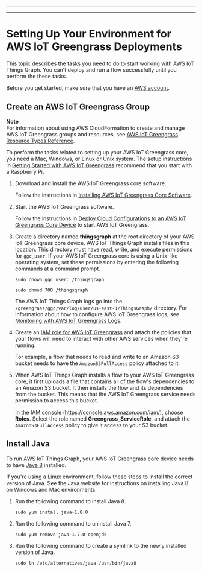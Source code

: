 --------

--------

# Setting Up Your Environment for AWS IoT Greengrass Deployments<a name="iot-tg-gs-environment"></a>

This topic describes the tasks you need to do to start working with AWS IoT Things Graph\. You can't deploy and run a flow successfully until you perform the these tasks\. 

Before you get started, make sure that you have an [AWS account](http://aws.amazon.com)\.

## Create an AWS IoT Greengrass Group<a name="iot-tg-gs-environment-gg"></a>

**Note**  
For information about using AWS CloudFormation to create and manage AWS IoT Greengrass groups and resources, see [AWS IoT Greengrass Resource Types Reference](https://docs.aws.amazon.com/AWSCloudFormation/latest/UserGuide/AWS_Greengrass.html)\.

To perform the tasks related to setting up your AWS IoT Greengrass core, you need a Mac, Windows, or Linux or Unix system\. The setup instructions in [Getting Started with AWS IoT Greengrass](https://docs.aws.amazon.com/greengrass/latest/developerguide/gg-gs.html) recommend that you start with a Raspberry Pi\.

1. Download and install the AWS IoT Greengrass core software\.

   Follow the instructions in [Installing AWS IoT Greengrass Core Software](https://docs.aws.amazon.com/greengrass/latest/developerguide/module2.html)\.

1. Start the AWS IoT Greengrass software\.

   Follow the instructions in [Deploy Cloud Configurations to an AWS IoT Greengrass Core Device](https://docs.aws.amazon.com/greengrass/latest/developerguide/configs-core.html) to start AWS IoT Greengrass\.

1. Create a directory named **thingsgraph** at the root directory of your AWS IoT Greengrass core device\. AWS IoT Things Graph installs files in this location\. This directory must have read, write, and execute permissions for `ggc_user`\. If your AWS IoT Greengrass core is using a Unix\-like operating system, set these permissions by entering the following commands at a command prompt\.

   `sudo chown ggc_user: /thingsgraph`

   `sudo chmod 700 /thingsgraph`

   The AWS IoT Things Graph logs go into the `/greengrass/ggc/var/log/user/us-east-1/ThingsGraph/` directory\. For information about how to configure AWS IoT Greengrass logs, see [Monitoring with AWS IoT Greengrass Logs](https://docs.aws.amazon.com/greengrass/latest/developerguide/greengrass-logs-overview.html)\.

1. Create an [IAM role for AWS IoT Greengrass](https://docs.aws.amazon.com/greengrass/latest/developerguide/config-iam-roles.html) and attach the policies that your flows will need to interact with other AWS services when they're running\. 

   For example, a flow that needs to read and write to an Amazon S3 bucket needs to have the `AmazonS3FullAccess` policy attached to it\. 

1. When AWS IoT Things Graph installs a flow to your AWS IoT Greengrass core, it first uploads a file that contains all of the flow's dependencies to an Amazon S3 bucket\. It then installs the flow and its dependencies from the bucket\. This means that the AWS IoT Greengrass service needs permission to access this bucket\. 

   In the IAM console \([https://console\.aws\.amazon\.com/iam/](https://console.aws.amazon.com/iam/)\), choose **Roles**\. Select the role named **Greengrass\_ServiceRole**, and attach the `AmazonS3FullAccess` policy to give it access to your S3 bucket\.

## Install Java<a name="iot-tg-gs-environment-java"></a>

To run AWS IoT Things Graph, your AWS IoT Greengrass core device needs to have [Java 8](https://www.java.com/en/download/) installed\. 

If you're using a Linux environment, follow these steps to install the correct version of Java\. See the Java website for instructions on installing Java 8 on Windows and Mac environments\.

1. Run the following command to install Java 8\.

   `sudo yum install java-1.8.0`

1. Run the following command to uninstall Java 7\.

   `sudo yum remove java-1.7.0-openjdk`

1. Run the following command to create a symlink to the newly installed version of Java\.

   `sudo ln /etc/alternatives/java /usr/bin/java8`